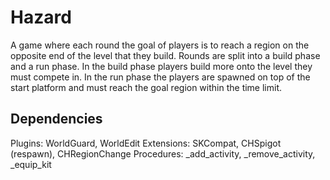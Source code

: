 # Hazard

A game where each round the goal of players is to reach a region on the opposite end of the level that they build.
Rounds are split into a build phase and a run phase. In the build phase players build more onto the level they must compete in.
In the run phase the players are spawned on top of the start platform and must reach the goal region within the time limit.

## Dependencies

Plugins: WorldGuard, WorldEdit
Extensions: SKCompat, CHSpigot (respawn), CHRegionChange
Procedures: _add_activity, _remove_activity, _equip_kit
